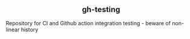 
<br />
<h3 align="center"><big>	gh-testing
</big></h3>

Repository for CI and Github action integration testing - beware of non-linear history


